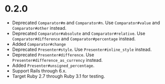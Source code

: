 # 0.2.0

* Deprecated `Comparator#m` and `Comparator#n`. Use `Comparator#value` and
  `Comparator#other` instead.
* Deprecated `Comparator#absolute` and `Comparator#relative`. Use
  `Comparator#difference` and `Comparator#percentage` instead.
* Added `Comparator#change`
* Deprecated `Presenter#style`. Use `Presenter#inline_style` instead.
* Deprecated `Presenter#difference`. Use `Presenter#difference_as_currency`
  instead.
* Added `Presenter#unsigned_percentage`.
* Support Rails through 6.x.
* Target Ruby 2.7 through Ruby 3.1 for testing.
